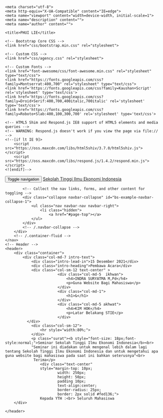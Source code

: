 <!DOCTYPE html>
<html lang="en">

<head>

    <meta charset="utf-8">
    <meta http-equiv="X-UA-Compatible" content="IE=edge">
    <meta name="viewport" content="width=device-width, initial-scale=1">
    <meta name="description" content="">
    <meta name="author" content="">

    <title>PHUI LIE</title>

    <!-- Bootstrap Core CSS -->
    <link href="css/bootstrap.min.css" rel="stylesheet">

    <!-- Custom CSS -->
    <link href="css/agency.css" rel="stylesheet">

    <!-- Custom Fonts -->
    <link href="font-awesome/css/font-awesome.min.css" rel="stylesheet" type="text/css">
    <link href="https://fonts.googleapis.com/css?family=Montserrat:400,700" rel="stylesheet" type="text/css">
    <link href='https://fonts.googleapis.com/css?family=Kaushan+Script' rel='stylesheet' type='text/css'>
    <link href='https://fonts.googleapis.com/css?family=Droid+Serif:400,700,400italic,700italic' rel='stylesheet' type='text/css'>
    <link href='https://fonts.googleapis.com/css?family=Roboto+Slab:400,100,300,700' rel='stylesheet' type='text/css'>

    <!-- HTML5 Shim and Respond.js IE8 support of HTML5 elements and media queries -->
    <!-- WARNING: Respond.js doesn't work if you view the page via file:// -->
    <!--[if lt IE 9]>
        <script src="https://oss.maxcdn.com/libs/html5shiv/3.7.0/html5shiv.js"></script>
        <script src="https://oss.maxcdn.com/libs/respond.js/1.4.2/respond.min.js"></script>
    <![endif]-->

</head>
<body style="background-image: url(../undangan/img/boss.jpeg);"
<body id="page-top" class="index">
	<div id="fb-root"></div>
	<script>(function(d, s, id) {
	  var js, fjs = d.getElementsByTagName(s)[0];
	  if (d.getElementById(id)) return;
	  js = d.createElement(s); js.id = id;
	  js.src = "//connect.facebook.net/id_ID/sdk.js#xfbml=1&version=v2.4&appId=879970608752731";
	  fjs.parentNode.insertBefore(js, fjs);
	}(document, 'script', 'facebook-jssdk'));</script>
    <!-- Navigation -->
    <nav class="navbar navbar-default navbar-fixed-top">
        <div class="container">
            <!-- Brand and toggle get grouped for better mobile display -->
            <div class="navbar-header page-scroll">
                <button type="button" class="navbar-toggle" data-toggle="collapse" data-target="#bs-example-navbar-collapse-1">
                    <span class="sr-only">Toggle navigation</span>
                    <span class="icon-bar"></span>
                    <span class="icon-bar"></span>
                    <span class="icon-bar"></span>
                </button>
                <a class="navbar-brand page-scroll" href="#page-top">Sekolah Tinggi Ilmu Ekonomi Indonesia</a>
            </div>

            <!-- Collect the nav links, forms, and other content for toggling -->
            <div class="collapse navbar-collapse" id="bs-example-navbar-collapse-1">
                <ul class="nav navbar-nav navbar-right">
                    <li class="hidden">
                        <a href="#page-top"></a>
                </ul>
            </div>
            <!-- /.navbar-collapse -->
        </div>
        <!-- /.container-fluid -->
    </nav>
    <!-- Header -->
    <header>
        <div class="container">
            <div class="col-md-7 intro-text">
                <div class="intro-lead-in">15 Desember 2021</div>
                <div class="intro-heading">Pembawa Acara</div>
                <div class="col-sm-12 text-center" >
        					<div class="col-md-5  ikhwan">
        						<h4>INDRA SURYATMA M,Pd</h4>
        						<p>Guna Website Bagi Mahasiswa</p>
        					</div>
        					<div class="col-md-1">
        						<h1>&</h1>
        					</div>
        					<div class="col-md-5 akhwat">
        						<h4>KIM HOK</h4>
        						<p>Latar Belakang STIE</p>
        					</div>
              </div>
				<div class="col-sm-12">
					<hr style="width:80%;">
				</div>
				<p class="surat"><b style="font-size: 18px;font-style:normal;">Seminar Sekolah Tinggi Ilmu Ekonomi Indonesia</b><br>
				"Seminar ini diadakan untuk mengenal lebih dalam lagi tentang Sekolah Tinggi Ilmu Ekonomi Indonesia dan untuk mengetahui apa guna website bagi mahasiswa pada saat ini bahkan seterusnya"<br>
				 Terima</p>
					<div class="text-center"
					style="margin-top: 10px;
							width: 250px;
							height: 50px;
							padding 10px;
							text-align:center;
							border-radius: 25px;
							border: 2px solid #fed136;">
					Kepada YTH :<br> Seluruh Mahasiswa
        </div>
		
    </header>

</body>

</html>
